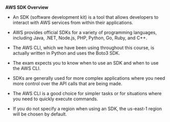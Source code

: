 **AWS SDK Overview**

- An SDK (software development kit) is a tool that allows developers to interact with AWS services from within their applications.
    
- AWS provides official SDKs for a variety of programming languages, including Java, .NET, Node.js, PHP, Python, Go, Ruby, and C++.
    
- The AWS CLI, which we have been using throughout this course, is actually written in Python and uses the Boto3 SDK.
    
- The exam expects you to know when to use an SDK and when to use the AWS CLI.
    
- SDKs are generally used for more complex applications where you need more control over the API calls that are being made.
    
- The AWS CLI is a good choice for simpler tasks or for situations where you need to quickly execute commands.
    
- If you do not specify a region when using an SDK, the us-east-1 region will be chosen by default.